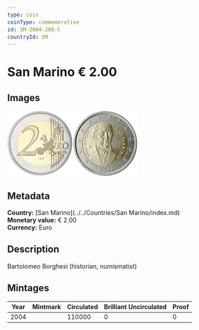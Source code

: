```yaml
---
type: coin
coinType: commemorative
id: SM-2004-200-C
countryId: SM
---
```


# San Marino € 2.00

## Images

<img src="../../Images/common-2002-200.webp" height="150" alt="Front image"><img src="Images/SM-2004-200.webp" height="150" alt="Back image">

## Metadata

**Country:** [San Marino](../../Countries/San Marino/index.md)\
**Monetary value:** € 2.00\
**Currency:** Euro

## Description

Bartolomeo Borghesi (historian, numismatist)

## Mintages

| Year | Mintmark | Circulated | Brilliant Uncirculated | Proof |
| ---- | -------- | ---------- | ---------------------- | ----- |
| 2004 |          | 110000     | 0                      | 0     |
